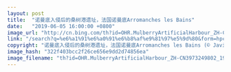 ```yaml
---
layout: post
title:  "诺曼底入侵后的桑树港遗址，法国诺曼底Arromanches les Bains"
date:   "2019-06-05 16:00:00 +0800"
image_url: "http://cn.bing.com/th?id=OHR.MulberryArtificialHarbour_ZH-CN3973249802_1920x1080.jpg&rf=LaDigue_1920x1080.jpg&pid=hp"
link: "/search?q=%e6%a1%91%e6%a0%91%e6%b8%af%e9%81%97%e5%9d%80&form=hpcapt&mkt=zh-cn"
copyright: "诺曼底入侵后的桑树港遗址，法国诺曼底Arromanches les Bains (© Javier Gil/Alamy)"
image_hash: "322f403bcc2f26ce656e9dd2d74856ea"
image_filename: "th?id=OHR.MulberryArtificialHarbour_ZH-CN3973249802_1920x1080.jpg&rf=LaDigue_1920x1080.jpg&pid=hp"
---
```

